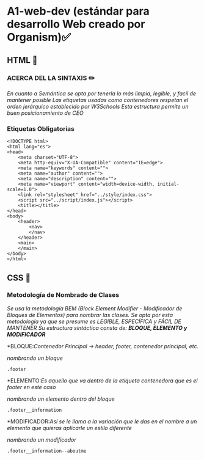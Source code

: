 # A1-web-dev (estándar para desarrollo Web creado por Organism)✅

## HTML 📌

### ACERCA DEL LA SINTAXIS ✏️ 
_En cuanto a Semántica se opta por tenerla lo más limpia, legible, y facil de mantener posible_
_Las etiquetas usadas como contenedores respetan el orden jerárquico establecido por W3Schools_
_Esta estructura permite un buen posicionamiento de CEO_

### Etiquetas Obligatorias

```
<!DOCTYPE html>
<html lang="es">
<head>
    <meta charset="UTF-8">
    <meta http-equiv="X-UA-Compatible" content="IE=edge">
    <meta name="keywords" content=""> 
    <meta name="author" content=""> 
    <meta name="description" content=""> 
    <meta name="viewport" content="width=device-width, initial-scale=1.0">
    <link rel="stylesheet" href="../style/index.css">
    <script src="../script/index.js"></script>
    <title></title>
</head>
<body>
    <header>
        <nav>
        </nav>
    </header>
    <main>       
    </main>
</body>
</html>
```

## CSS 📌

### Metodología de Nombrado de Clases
_Se usa la metodología BEM (Block Element Modifier - Modificador de Bloques de Elementos)_
_para nombrar las clases._
_Se opta por esta metodología ya que se presume es LEGIBLE, ESPECÍFICA y FÁCIL DE MANTENER_
_Su estructura sintáctica consta de: **BLOQUE, ELEMENTO y MODIFICADOR**_

*BLOQUE:_Contenedor Principal -> header, footer, contenedor principal, etc._

_nombrando un bloque_

```
.footer
```

*ELEMENTO:_Es aquello que va dentro de la etiqueta contenedora que es el footer en este caso_

_nombrando un elemento dentro del bloque_

```
.footer__information
```

*MODIFICADOR:_Así se le llama a la variación que le das en el nombre a un elemento que quieras_
             _aplicarle un estilo diferente_

_nombrando un modificador_

```
.footer__information--aboutme
```
